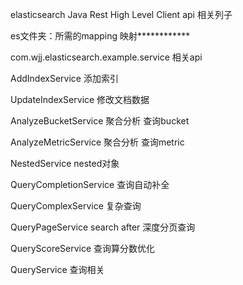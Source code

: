 elasticsearch Java Rest High Level Client api 相关列子

es文件夹：所需的mapping 映射************


com.wjj.elasticsearch.example.service 相关api

AddIndexService 添加索引

UpdateIndexService 修改文档数据

AnalyzeBucketService 聚合分析 查询bucket

AnalyzeMetricService 聚合分析 查询metric

NestedService nested对象

QueryCompletionService 查询自动补全

QueryComplexService 复杂查询

QueryPageService search after 深度分页查询

QueryScoreService 查询算分数优化

QueryService 查询相关


